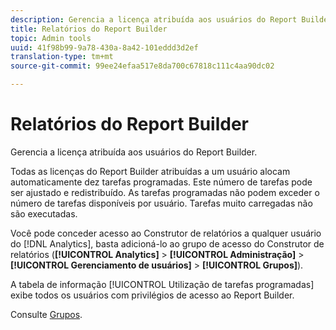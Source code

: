 ```yaml
---
description: Gerencia a licença atribuída aos usuários do Report Builder.
title: Relatórios do Report Builder
topic: Admin tools
uuid: 41f98b99-9a78-430a-8a42-101eddd3d2ef
translation-type: tm+mt
source-git-commit: 99ee24efaa517e8da700c67818c111c4aa90dc02

---
```



# Relatórios do Report Builder

Gerencia a licença atribuída aos usuários do Report Builder.

Todas as licenças do Report Builder atribuídas a um usuário alocam automaticamente dez tarefas programadas. Este número de tarefas pode ser ajustado e redistribuído. As tarefas programadas não podem exceder o número de tarefas disponíveis por usuário. Tarefas muito carregadas não são executadas.

Você pode conceder acesso ao Construtor de relatórios a qualquer usuário do [!DNL Analytics], basta adicioná-lo ao grupo de acesso do Construtor de relatórios (**[!UICONTROL Analytics]** &gt; **[!UICONTROL Administração]** &gt; **[!UICONTROL Gerenciamento de usuários]** &gt; **[!UICONTROL Grupos]**).

A tabela de informação [!UICONTROL Utilização de tarefas programadas] exibe todos os usuários com privilégios de acesso ao Report Builder.

Consulte   [Grupos](/help/admin/user-management2/c-user-groups/groups.md).
